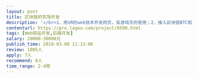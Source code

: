 ```yaml
---                
layout: post       
title: 区块链的农场开发           
description: '</br>1、用VR的web技术开发网页，有游戏币的使用；2、接入区块链BTC和ETH的接口数据；3、web浏览需要流畅；开发周期4周</br>'     
contenturl: https://pro.lagou.com/project/6590.html      
tags: [Web网站开发,后端开发]            
salary: 20000-30000元          
publish_time: 2018-03-08 11:13:06         
review: 1805人                   
apply: 7人                   
recommend: 0人                   
time_range: 2-4周              
---                 
```

